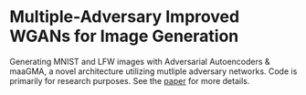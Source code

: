 # Multiple-Adversary Improved WGANs for Image Generation 
Generating MNIST and LFW images with Adversarial Autoencoders & maaGMA, a novel architecture utilizing mutliple adversary networks. Code is primarily for research purposes. See the [paper](https://github.com/ryanholmdahl/cs231n/blob/master/maagma-modified-adversarial.pdf) for more details.
